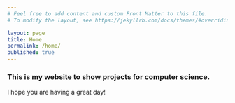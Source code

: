 ```yaml
---
# Feel free to add content and custom Front Matter to this file.
# To modify the layout, see https://jekyllrb.com/docs/themes/#overriding-theme-defaults

layout: page
title: Home
permalink: /home/
published: true
---
```


### This is my website to show projects for computer science.

I hope you are having a great day!
